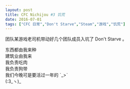 ```yaml
---
layout: post
title: CFC Nichijou #3 饥荒
date: 2016-07-01
tags: ["CFC 日常","Don't Starve","Steam","游戏","饥荒"]
---
```


团队某游戏老司机带动好几个团队成员入坑了 Don't Starve 。
<div class="bubble-group">
<div class="bubble left">东西都由我来种</div>
<div class="bubble left">建筑业由我来</div>
<div class="bubble right">我负责吃肉</div>
<div class="bubble left">我负责狗带</div>
<div class="bubble right">我们今晚可是要活过一年的 ˊ_>ˋ</div>
<div class="bubble left">(:3_ヽ)_</div>
</div>